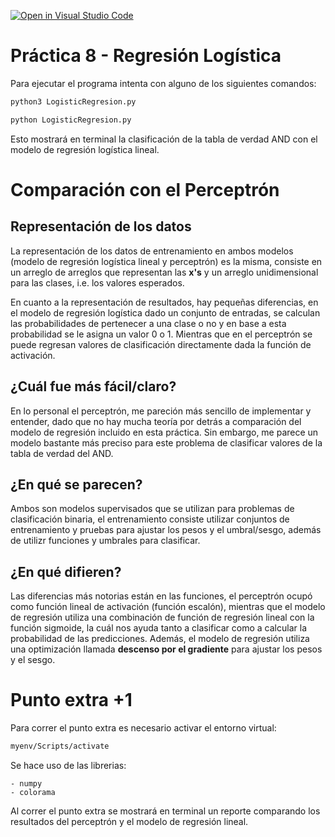 [![Open in Visual Studio Code](https://classroom.github.com/assets/open-in-vscode-718a45dd9cf7e7f842a935f5ebbe5719a5e09af4491e668f4dbf3b35d5cca122.svg)](https://classroom.github.com/online_ide?assignment_repo_id=12535949&assignment_repo_type=AssignmentRepo)
# Práctica 8 - Regresión Logística

Para ejecutar el programa intenta con alguno de los siguientes comandos:

```bash
python3 LogisticRegresion.py

python LogisticRegresion.py
```

Esto mostrará en terminal la clasificación de la tabla de verdad AND
con el modelo de regresión logística lineal.

# Comparación con el Perceptrón

## Representación de los datos

La representación de los datos de entrenamiento en ambos modelos (modelo de regresión logística lineal y perceptrón) es la misma, consiste en un arreglo de arreglos que representan las **x's** 
y un arreglo unidimensional para las clases, i.e. los valores esperados.

En cuanto a la representación de resultados, hay pequeñas diferencias, en el modelo de regresión logística dado un conjunto de entradas, se calculan las probabilidades de pertenecer a una clase
o no y en base a esta probabilidad se le asigna un valor 0 o 1. Mientras que en el perceptrón se puede regresan valores de clasificación directamente dada la función de activación.

## ¿Cuál fue más fácil/claro?

En lo personal el perceptrón, me pareción más sencillo de implementar y entender, dado que no hay mucha teoría por detrás a comparación del modelo de regresión incluido en esta práctica. Sin embargo, me parece un modelo bastante más preciso para este problema de clasificar valores de la tabla de verdad del AND.

## ¿En qué se parecen?

Ambos son modelos supervisados que se utilizan para problemas de clasificación binaria, el entrenamiento consiste utilizar conjuntos de entrenamiento y pruebas para ajustar los pesos y el umbral/sesgo, además de utilizr funciones y umbrales para
clasificar.

## ¿En qué difieren?

Las diferencias más notorias están en las funciones, el perceptrón ocupó como función lineal de activación (función escalón), mientras que el modelo de regresión utiliza una combinación de función de regresión lineal con la función sigmoide, la cuál nos ayuda tanto a clasificar como a calcular la probabilidad de las predicciones. Además, el modelo de regresión utiliza una optimización llamada **descenso por el gradiente** para ajustar los pesos y el sesgo.

# Punto extra +1

Para correr el punto extra es necesario activar el entorno virtual:

```bash
myenv/Scripts/activate
```

Se hace uso de las librerias:

    - numpy
    - colorama

Al correr el punto extra se mostrará en terminal un reporte comparando los resultados del perceptrón y el modelo de regresión lineal.


